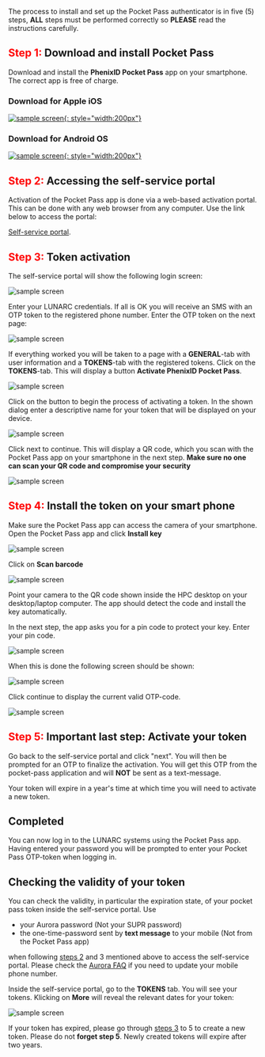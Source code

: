 The process to install and set up the Pocket Pass authenticator is in five (5) steps, **ALL** steps must be performed correctly so **PLEASE** read the instructions carefully.

## <span style="color:red">Step 1:</span>  Download and install Pocket Pass
Download and install the **PhenixID Pocket Pass** app on your smartphone. The correct app is free of charge.

### Download for Apple iOS

[![sample screen](../images/ios-download.png "Download for android"){: style="width:200px"}](https://itunes.apple.com/se/app/phenixid-pocket-pass/id1071318323?mt=8 "Pocket Pass download")

### Download for Android OS

[![sample screen](../images/android-download.png "Download for android"){: style="width:200px"}](https://play.google.com/store/apps/details?id=com.phenixidentity.pocketpass "Pocket Pass download")

## <span style="color:red">Step 2:</span>  Accessing the self-service portal

Activation of the Pocket Pass app is done via a web-based activation portal. This can be done with any web browser from any computer. Use the link below to access the portal:

[Self-service portal](https://phenix3.lunarc.lu.se/selfservice/). 


## <span style="color:red">Step 3:</span>  Token activation
The self-service portal will show the following login screen:

![sample screen](../images/selfservice_login_rev1.png "Desktop sample screen")

Enter your LUNARC credentials. If all is OK you will receive an SMS with an OTP token to the registered phone number. Enter the OTP token on the next page:

![sample screen](../images/selfservice_otp_rev1.png "Desktop sample screen")

If everything worked you will be taken to a page with a **GENERAL**-tab with user information and a **TOKENS**-tab with the registered tokens. Click on the **TOKENS**-tab. This will display a button **Activate PhenixID Pocket Pass**. 

![sample screen](../images/add_token1.png "Desktop sample screen")

Click on the button to begin the process of activating a token. In the shown dialog enter a descriptive name for your token that will be displayed on your device.

![sample screen](../images/add_token2.png "Desktop sample screen")

Click next to continue. This will display a QR code, which you scan with the Pocket Pass app on your smartphone in the next step.  **Make sure no one can scan your QR code and compromise your security**

![sample screen](../images/add_token3.png "Desktop sample screen")

## <span style="color:red">Step 4:</span>  Install the token on your smart phone

Make sure the Pocket Pass app can access the camera of your smartphone. Open the Pocket Pass app and click **Install key**

![sample screen](../images/pp_ss2.png "Desktop sample screen")

Click on **Scan barcode**

![sample screen](../images/pp_ss3.png "Desktop sample screen")

Point your camera to the QR code shown inside the HPC desktop on your desktop/laptop computer. The app should detect the code and install the key automatically. 

In the next step, the app asks you for a pin code to protect your key. Enter your pin code. 

![sample screen](../images/pp_ss4.png "Desktop sample screen")

When this is done the following screen should be shown:

![sample screen](../images/pp_ss5.png "Desktop sample screen")

Click continue to display the current valid OTP-code.

![sample screen](../images/pp_ss6.png "Desktop sample screen")

## <span style="color:red">Step 5:</span>  Important last step: Activate your token

Go back to the self-service portal and click "next". You will then be prompted for an OTP to finalize the activation. You will get this OTP from the pocket-pass application and will **NOT** be sent as a text-message.

Your token will expire in a year's time at which time you will need to activate a new token.

## Completed

You can now log in to the LUNARC systems using the Pocket Pass app. Having entered your password you will be prompted to enter your Pocket Pass OTP-token when logging in.


## Checking the validity of your token

You can check the validity, in particular the expiration state, of your pocket pass token inside the self-service portal.  Use

* your Aurora password (Not your SUPR password)
* the one-time-password sent by **text message** to your mobile (Not from the Pocket Pass app) 

when following [steps 2](#step-2-accessing-the-self-service-portal) and 3 mentioned above to access the self-service portal.  Please check the [Aurora FAQ](https://lunarc-documentation.readthedocs.io/en/latest/aurora_faq/#could-your-send-my-one-time-password-for-pocket-pass-activation-to-my-new-mobile-phone-number) if you need to update your mobile phone number.

Inside the self-service portal, go to the **TOKENS** tab.  You will see your tokens.  Klicking on **More** will reveal the relevant dates for your token:

![sample screen](../images/pp_token_status.png "Token dates")

If your token has expired, please go through [steps 3](#step-3-token-activation) to 5 to create a new token.  Please do not **forget step 5**.  Newly created tokens will expire after two years.
